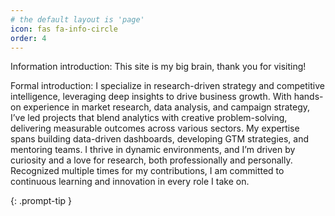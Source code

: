 ```yaml
---
# the default layout is 'page'
icon: fas fa-info-circle
order: 4
---
```


Information introduction: This site is my big brain, thank you for visiting!

Formal introduction: I specialize in research-driven strategy and competitive intelligence, leveraging deep insights to drive business growth. With hands-on experience in market research, data analysis, and campaign strategy, I’ve led projects that blend analytics with creative problem-solving, delivering measurable outcomes across various sectors. My expertise spans building data-driven dashboards, developing GTM strategies, and mentoring teams. I thrive in dynamic environments, and I’m driven by curiosity and a love for research, both professionally and personally. Recognized multiple times for my contributions, I am committed to continuous learning and innovation in every role I take on.


{: .prompt-tip }
